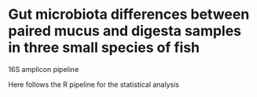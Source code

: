 # Gut microbiota differences between paired mucus and digesta samples in three small species of fish
16S amplicon pipeline

Here follows the R pipeline for the statistical analysis 
